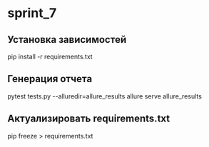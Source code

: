 # sprint_7

## Установка зависимостей
pip install -r requirements.txt 

## Генерация отчета
pytest tests.py --alluredir=allure_results 
allure serve allure_results

## Актуализировать requirements.txt
pip freeze > requirements.txt 